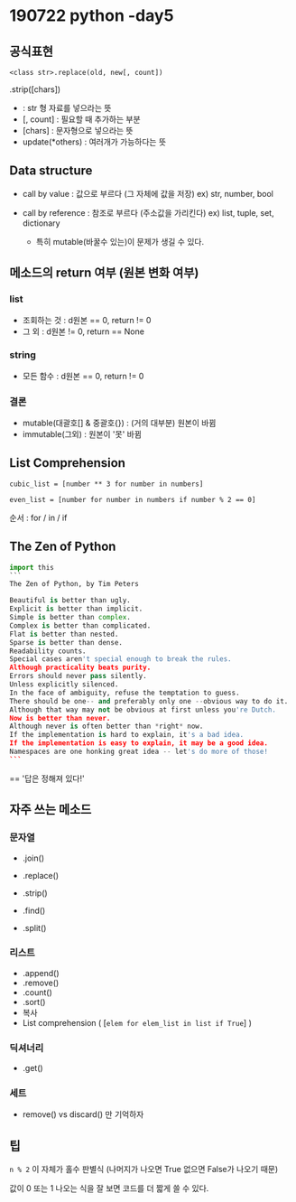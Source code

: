 # 190722 python -day5

## 공식표현

`<class str>.replace(old, new[, count])`

.strip([chars])

- <class str> : str 형 자료를 넣으라는 뜻
- [, count] : 필요할 때 추가하는 부분
- [chars] : 문자형으로 넣으라는 뜻
- update(*others) : 여러개가 가능하다는 뜻



## Data structure

- call by value : 값으로 부르다 (그 자체에 값을 저장) ex) str, number, bool

- call by reference : 참조로 부르다 (주소값을 가리킨다) ex) list, tuple, set, dictionary
  - 특히 mutable(바꿀수 있는)이 문제가 생길 수 있다.



## 메소드의 return 여부 (원본 변화 여부)

### list

- 조회하는 것 : d원본 == 0, return != 0
- 그 외 : d원본 != 0, return == None

### string

- 모든 함수 : d원본 == 0, return != 0



### 결론

- mutable(대괄호[] & 중괄호{}) : (거의 대부분) 원본이 바뀜
- immutable(그외) : 원본이 '못' 바뀜



## List Comprehension

`cubic_list = [number ** 3 for number in numbers]`

`even_list = [number for number in numbers if number % 2 == 0]`



순서 : for / in / if



## The Zen of Python

```python
import this
​```
The Zen of Python, by Tim Peters

Beautiful is better than ugly.
Explicit is better than implicit.
Simple is better than complex.
Complex is better than complicated.
Flat is better than nested.
Sparse is better than dense.
Readability counts.
Special cases aren't special enough to break the rules.
Although practicality beats purity.
Errors should never pass silently.
Unless explicitly silenced.
In the face of ambiguity, refuse the temptation to guess.
There should be one-- and preferably only one --obvious way to do it.
Although that way may not be obvious at first unless you're Dutch.
Now is better than never.
Although never is often better than *right* now.
If the implementation is hard to explain, it's a bad idea.
If the implementation is easy to explain, it may be a good idea.
Namespaces are one honking great idea -- let's do more of those!
​```

```

== '답은 정해져 있다!'

## 자주 쓰는 메소드

### 문자열

- .join()
- .replace()

- .strip()
- .find()
- .split()

### 리스트

- .append()
- .remove()
- .count()
- .sort()
- 복사
- List comprehension ( [`elem for elem_list in list if True`] )

### 딕셔너리

- .get()

### 세트

- remove() vs discard() 만 기억하자



## 팁

`n % 2` 이 자체가 홀수 판별식 (나머지가 나오면 True 없으면 False가 나오기 때문)

값이 0 또는 1 나오는 식을 잘 보면 코드를 더 짧게 쓸 수 있다.